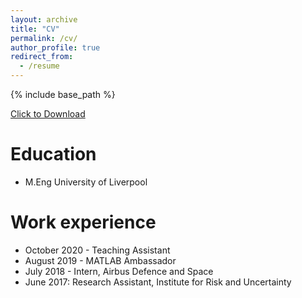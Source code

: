 ```yaml
---
layout: archive
title: "CV"
permalink: /cv/
author_profile: true
redirect_from:
  - /resume
---
```


{% include base_path %}

<a href="https://dekeract01.github.io/files/TA-CV-webpage.pdf" download>Click to Download</a>


<!-- <a href="https://dekeract01.github.io/ta_webpage_3/site/site-html/deka-index.html" target="_blank">Click to New Page 3.0</a>

<a href="https://dekeract01.github.io/ta_webpage_5/site/deka5-index.html" target="_blank">Click to New Page 5.0</a> -->

Education
======
* M.Eng University of Liverpool

Work experience
======
<!-- * October 2020 - Research Assistant -->
* October 2020 - Teaching Assistant
* August 2019 - MATLAB Ambassador
* July 2018 - Intern, Airbus Defence and Space
* June 2017: Research Assistant, Institute for Risk and Uncertainty
  
<!-- Skills
======
* Skill 1
* Skill 2
  * Sub-skill 2.1
  * Sub-skill 2.2
  * Sub-skill 2.3
* Skill 3 -->

<!-- Publications
======
  <ul>{% for post in site.publications %}
    {% include archive-single-cv.html %}
  {% endfor %}</ul>
  
Talks
======
  <ul>{% for post in site.talks %}
    {% include archive-single-talk-cv.html %}
  {% endfor %}</ul> -->
  
<!-- Teaching
======
  <ul>{% for post in site.teaching %}
    {% include archive-single-cv.html %}
  {% endfor %}</ul> -->
<!--   
Service and leadership
======
* Currently signed in to 43 different slack teams -->
